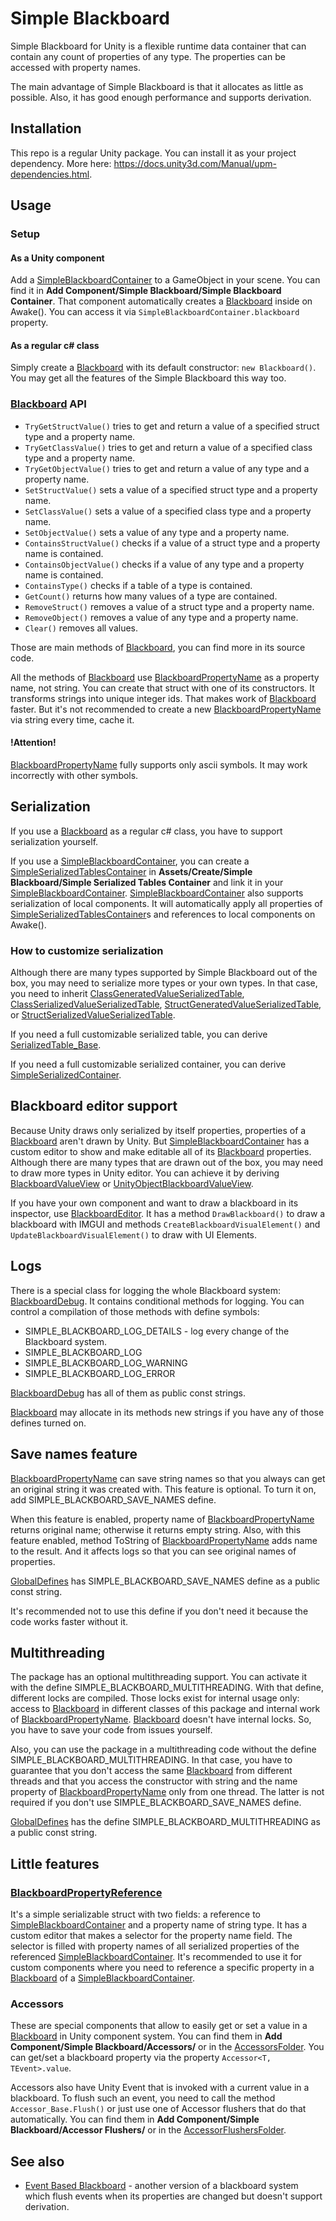 # Simple Blackboard
Simple Blackboard for Unity is a flexible runtime data container that can contain any count of properties of any type.
The properties can be accessed with property names.

The main advantage of Simple Blackboard is that it allocates as little as possible.
Also, it has good enough performance and supports derivation.

## Installation

This repo is a regular Unity package. You can install it as your project dependency.
More here: https://docs.unity3d.com/Manual/upm-dependencies.html.

## Usage

### Setup

#### As a Unity component

Add a [SimpleBlackboardContainer] to a GameObject in your scene.
You can find it in **Add Component/Simple Blackboard/Simple Blackboard Container**.
That component automatically creates a [Blackboard] inside on Awake().
You can access it via `SimpleBlackboardContainer.blackboard` property.

#### As a regular c# class

Simply create a [Blackboard] with its default constructor: `new Blackboard()`.
You may get all the features of the Simple Blackboard this way too.


### [Blackboard] API

- `TryGetStructValue()` tries to get and return a value of a specified struct type and a property name.
- `TryGetClassValue()` tries to get and return a value of a specified class type and a property name.
- `TryGetObjectValue()` tries to get and return a value of any type and a property name.
- `SetStructValue()` sets a value of a specified struct type and a property name.
- `SetClassValue()` sets a value of a specified class type and a property name.
- `SetObjectValue()` sets a value of any type and a property name.
- `ContainsStructValue()` checks if a value of a struct type and a property name is contained.
- `ContainsObjectValue()` checks if a value of any type and a property name is contained.
- `ContainsType()` checks if a table of a type is contained.
- `GetCount()` returns how many values of a type are contained.
- `RemoveStruct()` removes a value of a struct type and a property name.
- `RemoveObject()` removes a value of any type and a property name.
- `Clear()` removes all values.

Those are main methods of [Blackboard], you can find more in its source code.

All the methods of [Blackboard] use [BlackboardPropertyName]
as a property name, not string. You can create that struct with one of its constructors. 
It transforms strings into unique integer ids. That makes work of [Blackboard] faster. 
But it's not recommended to create a new [BlackboardPropertyName] via string every time, cache it.

#### !Attention!

[BlackboardPropertyName] fully supports only ascii symbols. It may work incorrectly with other symbols.

## Serialization

If you use a [Blackboard] as a regular c# class, you have to support serialization yourself.

If you use a [SimpleBlackboardContainer], you can create a [SimpleSerializedTablesContainer]
in **Assets/Create/Simple Blackboard/Simple Serialized Tables Container** 
and link it in your [SimpleBlackboardContainer].
[SimpleBlackboardContainer] also supports serialization of local components.
It will automatically apply all properties of [SimpleSerializedTablesContainer]s and references 
to local components on Awake().

### How to customize serialization

Although there are many types supported by Simple Blackboard out of the box, 
you may need to serialize more types or your own types.
In that case, you need to inherit [ClassGeneratedValueSerializedTable], [ClassSerializedValueSerializedTable],
[StructGeneratedValueSerializedTable], or [StructSerializedValueSerializedTable].

If you need a full customizable serialized table, you can derive [SerializedTable_Base].

If you need a full customizable serialized container, you can derive [SimpleSerializedContainer].

## Blackboard editor support

Because Unity draws only serialized by itself properties, 
properties of a [Blackboard] aren't drawn by Unity. 
But [SimpleBlackboardContainer] has a custom editor to show and make editable all of its [Blackboard] properties.
Although there are many types that are drawn out of the box, you may need to draw more types in Unity editor. 
You can achieve it by deriving [BlackboardValueView] or [UnityObjectBlackboardValueView].

If you have your own component and want to draw a blackboard in its inspector, use [BlackboardEditor].
It has a method `DrawBlackboard()` to draw a blackboard with IMGUI 
and methods `CreateBlackboardVisualElement()` and `UpdateBlackboardVisualElement()` to draw with UI Elements.

## Logs

There is a special class for logging the whole Blackboard system: [BlackboardDebug].
It contains conditional methods for logging. You can control a compilation of those methods with define symbols:
- SIMPLE_BLACKBOARD_LOG_DETAILS - log every change of the Blackboard system.
- SIMPLE_BLACKBOARD_LOG
- SIMPLE_BLACKBOARD_LOG_WARNING
- SIMPLE_BLACKBOARD_LOG_ERROR

[BlackboardDebug] has all of them as public const strings.

[Blackboard] may allocate in its methods new strings if you have any of those defines turned on.

## Save names feature

[BlackboardPropertyName] can save string names
so that you always can get an original string it was created with.
This feature is optional. To turn it on, add SIMPLE_BLACKBOARD_SAVE_NAMES define.

When this feature is enabled, property name of [BlackboardPropertyName] returns original name; 
otherwise it returns empty string.
Also, with this feature enabled, method ToString of [BlackboardPropertyName] adds name to the result. 
And it affects logs so that you can see original names of properties.

[GlobalDefines] has SIMPLE_BLACKBOARD_SAVE_NAMES define as a public const string.

It's recommended not to use this define if you don't need it because the code works faster without it.

## Multithreading

The package has an optional multithreading support. 
You can activate it with the define SIMPLE_BLACKBOARD_MULTITHREADING.
With that define, different locks are compiled. 
Those locks exist for internal usage only: access to [Blackboard]
in different classes of this package and internal work of [BlackboardPropertyName].
[Blackboard] doesn't have internal locks. So, you have to save your code from issues yourself.

Also, you can use the package in a multithreading code without the define SIMPLE_BLACKBOARD_MULTITHREADING.
In that case, you have to guarantee that you don't access the same [Blackboard]
from different threads and that you access the constructor with string 
and the name property of [BlackboardPropertyName] only from one thread. 
The latter is not required if you don't use SIMPLE_BLACKBOARD_SAVE_NAMES define.

[GlobalDefines] has the define SIMPLE_BLACKBOARD_MULTITHREADING as a public const string.

## Little features

### [BlackboardPropertyReference]

It's a simple serializable struct with two fields: a reference to [SimpleBlackboardContainer]
and a property name of string type. It has a custom editor that makes a selector for the property name field. 
The selector is filled with property names of all serialized properties 
of the referenced [SimpleBlackboardContainer].
It's recommended to use it for custom components 
where you need to reference a specific property in a [Blackboard] of a [SimpleBlackboardContainer].

### Accessors

These are special components that allow to easily get or set a value in a [Blackboard] 
in Unity component system.
You can find them in **Add Component/Simple Blackboard/Accessors/** or in the [AccessorsFolder].
You can get/set a blackboard property via the property `Accessor<T, TEvent>.value`.

Accessors also have Unity Event that is invoked with a current value in a blackboard. 
To flush such an event, you need to call the method `Accessor_Base.Flush()` 
or just use one of Accessor flushers that do that automatically.
You can find them in **Add Component/Simple Blackboard/Accessor Flushers/** or in the [AccessorFlushersFolder].

## See also
- [Event Based Blackboard](https://github.com/ZorPastaman/Event-Based-Blackboard) - 
another version of a blackboard system which flush events when its properties are changed 
but doesn't support derivation.

[Blackboard]: Runtime/Core/Blackboard.cs
[BlackboardPropertyName]: Runtime/Core/BlackboardPropertyName.cs
[SimpleBlackboardContainer]: Runtime/Components/SimpleBlackboardContainer.cs
[BlackboardPropertyReference]: Runtime/Components/BlackboardPropertyReference.cs
[SimpleSerializedContainer]: Runtime/Serialization/SimpleSerializedContainer.cs
[SimpleSerializedTablesContainer]: Runtime/Serialization/SimpleSerializedTablesContainer.cs
[SerializedTable_Base]: Runtime/Serialization/SerializedTables/SerializedTable_Base.cs
[ClassGeneratedValueSerializedTable]: Runtime/Serialization/SerializedTables/ClassGeneratedValueSerializedTable.cs
[ClassSerializedValueSerializedTable]: Runtime/Serialization/SerializedTables/ClassSerializedValueSerializedTable.cs
[StructGeneratedValueSerializedTable]: Runtime/Serialization/SerializedTables/StructGeneratedValueSerializedTable.cs
[StructSerializedValueSerializedTable]: Runtime/Serialization/SerializedTables/StructSerializedValueSerializedTable.cs
[BlackboardDebug]: Runtime/Debug/BlackboardDebug.cs
[BlackboardValueView]: Editor/ValueViews/BlackboardValueView.cs
[UnityObjectBlackboardValueView]: Editor/ValueViews/Implementations/UnityObjectBlackboardValueView.cs
[BlackboardEditor]: Editor/EditorTools/BlackboardEditor.cs
[GlobalDefines]: Runtime/GlobalDefines.cs
[AccessorsFolder]: Runtime/Components/Accessors
[AccessorFlushersFolder]: Runtime/Components/AccessorFlushers

